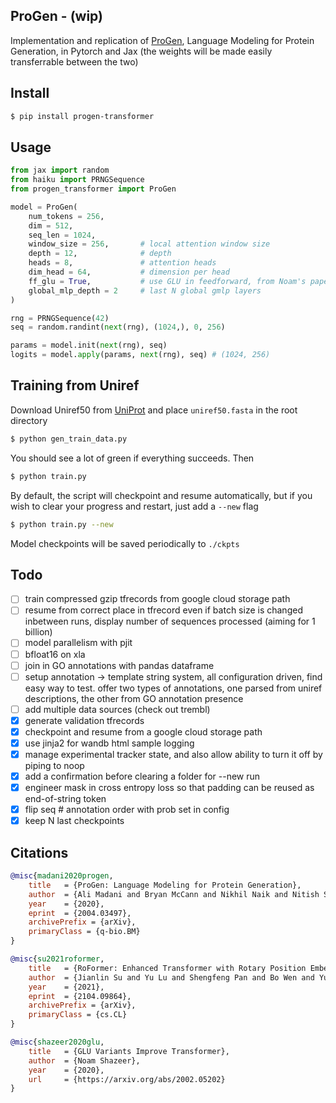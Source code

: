 ## ProGen - (wip)

Implementation and replication of <a href="https://arxiv.org/abs/2004.03497">ProGen</a>, Language Modeling for Protein Generation, in Pytorch and Jax (the weights will be made easily transferrable between the two)

## Install

```bash
$ pip install progen-transformer
```

## Usage

```python
from jax import random
from haiku import PRNGSequence
from progen_transformer import ProGen

model = ProGen(
    num_tokens = 256,
    dim = 512,
    seq_len = 1024,
    window_size = 256,       # local attention window size
    depth = 12,              # depth
    heads = 8,               # attention heads
    dim_head = 64,           # dimension per head
    ff_glu = True,           # use GLU in feedforward, from Noam's paper
    global_mlp_depth = 2     # last N global gmlp layers
)

rng = PRNGSequence(42)
seq = random.randint(next(rng), (1024,), 0, 256)

params = model.init(next(rng), seq)
logits = model.apply(params, next(rng), seq) # (1024, 256)
```

## Training from Uniref

Download Uniref50 from <a href="https://www.uniprot.org/downloads">UniProt</a> and place `uniref50.fasta` in the root directory

```bash
$ python gen_train_data.py
```

You should see a lot of green if everything succeeds. Then


```bash
$ python train.py
```

By default, the script will checkpoint and resume automatically, but if you wish to clear your progress and restart, just add a `--new` flag

```bash
$ python train.py --new
```

Model checkpoints will be saved periodically to `./ckpts`

## Todo

- [ ] train compressed gzip tfrecords from google cloud storage path
- [ ] resume from correct place in tfrecord even if batch size is changed inbetween runs, display number of sequences processed (aiming for 1 billion)
- [ ] model parallelism with pjit
- [ ] bfloat16 on xla
- [ ] join in GO annotations with pandas dataframe
- [ ] setup annotation -> template string system, all configuration driven, find easy way to test. offer two types of annotations, one parsed from uniref descriptions, the other from GO annotation presence
- [ ] add multiple data sources (check out trembl)
- [x] generate validation tfrecords
- [x] checkpoint and resume from a google cloud storage path
- [x] use jinja2 for wandb html sample logging
- [x] manage experimental tracker state, and also allow ability to turn it off by piping to noop
- [x] add a confirmation before clearing a folder for --new run
- [x] engineer mask in cross entropy loss so that padding can be reused as end-of-string token
- [x] flip seq # annotation order with prob set in config
- [x] keep N last checkpoints

## Citations

```bibtex
@misc{madani2020progen,
    title   = {ProGen: Language Modeling for Protein Generation}, 
    author  = {Ali Madani and Bryan McCann and Nikhil Naik and Nitish Shirish Keskar and Namrata Anand and Raphael R. Eguchi and Po-Ssu Huang and Richard Socher},
    year    = {2020},
    eprint  = {2004.03497},
    archivePrefix = {arXiv},
    primaryClass = {q-bio.BM}
}
```

```bibtex
@misc{su2021roformer,
    title   = {RoFormer: Enhanced Transformer with Rotary Position Embedding},
    author  = {Jianlin Su and Yu Lu and Shengfeng Pan and Bo Wen and Yunfeng Liu},
    year    = {2021},
    eprint  = {2104.09864},
    archivePrefix = {arXiv},
    primaryClass = {cs.CL}
}
```

```bibtex
@misc{shazeer2020glu,
    title   = {GLU Variants Improve Transformer},
    author  = {Noam Shazeer},
    year    = {2020},
    url     = {https://arxiv.org/abs/2002.05202}
}
```
